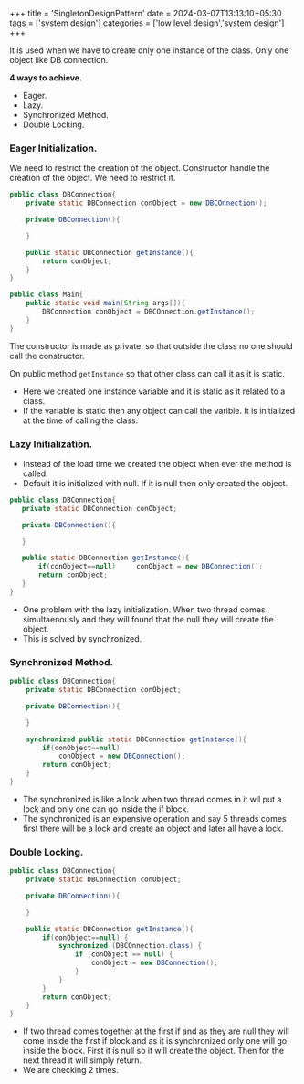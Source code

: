 +++
title = 'SingletonDesignPattern'
date = 2024-03-07T13:13:10+05:30
tags = ['system design']
categories = ['low level design','system design']
+++

It is used when we have to create only one instance of the class.
Only one object like DB connection.

**4 ways to achieve.**
- Eager.
- Lazy.
- Synchronized Method.
- Double Locking.

### Eager Initialization.

We need to restrict the creation of the object. Constructor handle the creation of the object. We need to restrict it.

```java
public class DBConnection{
    private static DBConnection conObject = new DBCOnnection();

    private DBConnection(){

    }

    public static DBConnection getInstance(){
        return conObject;
    }
}
```
```java
public class Main{
    public static void main(String args[]){
        DBConnection conObject = DBCOnnection.getInstance();
    }
}
```
The constructor is made as private.
so that outside the class no one should call the constructor.

On public method `getInstance` so that other class can call it as it is static.
- Here we created one instance variable and it is static as it related to a class.
- If the variable is static then any object can call the varible. It is initialized at the time of calling the class.


### Lazy Initialization.
- Instead of the load time we created the object when ever the method is called.
- Default it is initialized with null. If it is null then only created the object.
 ```java
 public class DBConnection{
    private static DBConnection conObject;

    private DBConnection(){

    }

    public static DBConnection getInstance(){
        if(conObject==null)     conObject = new DBConnection();
        return conObject;
    }
}
```
- One problem with the lazy initialization. When two thread comes simultaenously and they will found that the null they will create the object.
- This is solved by synchronized.

### Synchronized Method.

```java
public class DBConnection{
    private static DBConnection conObject;

    private DBConnection(){

    }

    synchronized public static DBConnection getInstance(){
        if(conObject==null)     
            conObject = new DBConnection();
        return conObject;
    }
}
```
- The synchronized is like a lock when two thread comes in it wll put a lock and only one can go inside the if block.
- The synchronized is an expensive operation and say 5 threads comes first there will be a lock and create an object and later all have a lock.

### Double Locking.
```java
public class DBConnection{
    private static DBConnection conObject;

    private DBConnection(){

    }

    public static DBConnection getInstance(){
        if(conObject==null) {
            synchronized (DBCOnnection.class) {
                if (conObject == null) {
                    conObject = new DBConnection();
                }   
            }
        }
        return conObject;
    }
}
```

- If two thread comes together at the first if and as they are null they will come inside the first if block and as it is synchronized only one will go inside the block. First it is null so it will create the object. Then for the next thread it will simply return.
- We are checking 2 times.